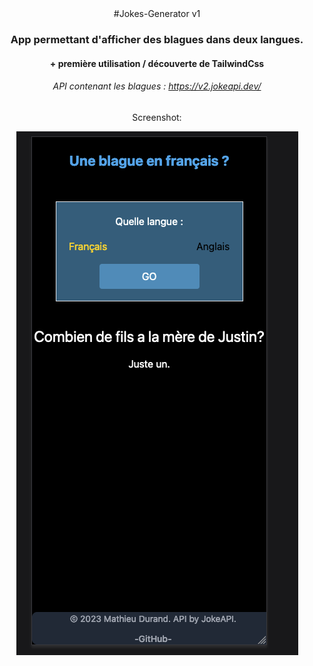 <div align="center">
  #Jokes-Generator v1

  ### App permettant d'afficher des blagues dans deux langues.

  #### + première utilisation / découverte de TailwindCss

  ###### API contenant les blagues : https://v2.jokeapi.dev/



  Screenshot: 

  ![alt text](https://github.com/MathieuDurand28/Jokes-Generator/blob/main/public/screen%20JokesView.png?raw=true)

</div>



